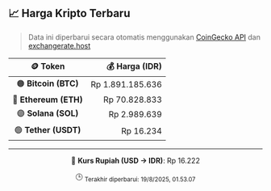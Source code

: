 

<!-- HARGA_KRIPTO -->
## 📈 Harga Kripto Terbaru

> Data ini diperbarui secara otomatis menggunakan [CoinGecko API](https://www.coingecko.com/) dan [exchangerate.host](https://exchangerate.host/)

<div align="center">

| 🪙 Token | 💰 Harga (IDR) |
|:------:|---------------:|
| 🟠 **Bitcoin (BTC)**   | Rp 1.891.185.636 |
| 🔵 **Ethereum (ETH)**  | Rp 70.828.833 |
| 🟣 **Solana (SOL)**    | Rp 2.989.639 |
| 🟢 **Tether (USDT)**   | Rp 16.234 |

---

💱 **Kurs Rupiah (USD → IDR)**: Rp 16.222

🕒 <sub>Terakhir diperbarui: 19/8/2025, 01.53.07</sub>

</div>
<!-- /HARGA_KRIPTO -->